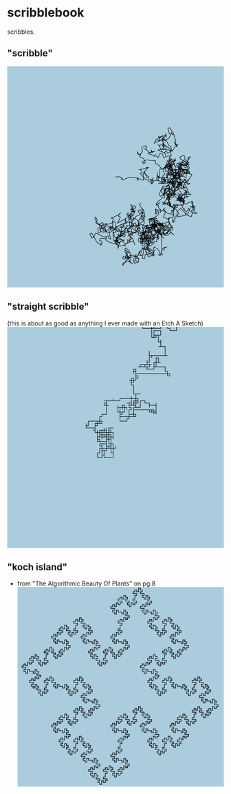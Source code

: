 # scribblebook

scribbles.

## "scribble"
![scribble](https://raw.githubusercontent.com/brianfay/scribblebook/master/screenshots/scribble.png)

## "straight scribble"
(this is about as good as anything I ever made with an Etch A Sketch)
![straight scribble](https://raw.githubusercontent.com/brianfay/scribblebook/master/screenshots/scribble-straight.png)

## "koch island"
- from "The Algorithmic Beauty Of Plants" on pg.8
![koch island](https://raw.githubusercontent.com/brianfay/scribblebook/master/screenshots/koch-island.png)
